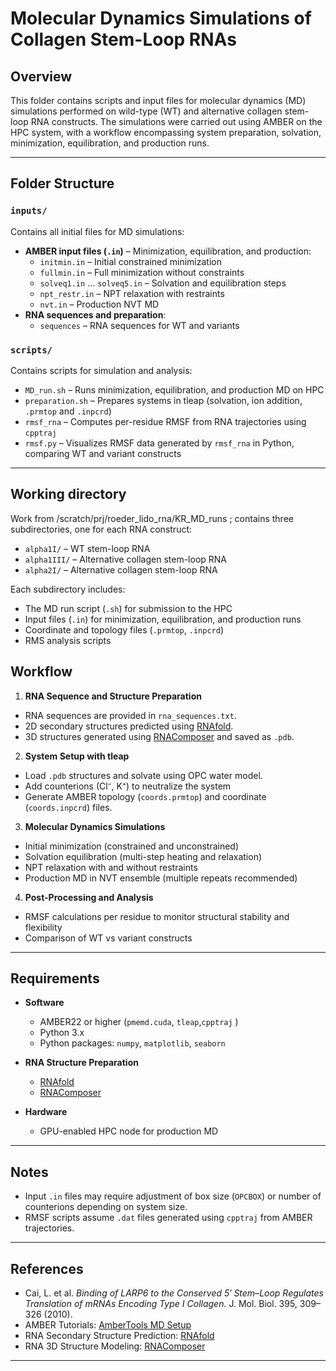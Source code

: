 # Molecular Dynamics Simulations of Collagen Stem-Loop RNAs

## Overview
This folder contains scripts and input files for molecular dynamics (MD) simulations performed on wild-type (WT) and alternative collagen stem-loop RNA constructs. 
The simulations were carried out using AMBER on the HPC system, with a workflow encompassing system preparation, solvation, minimization, equilibration, and production runs.

---

## Folder Structure

### `inputs/`
Contains all initial files for MD simulations:  

- **AMBER input files (`.in`)** – Minimization, equilibration, and production:
  - `initmin.in` – Initial constrained minimization  
  - `fullmin.in` – Full minimization without constraints  
  - `solveq1.in` … `solveq5.in` – Solvation and equilibration steps  
  - `npt_restr.in` – NPT relaxation with restraints  
  - `nvt.in` – Production NVT MD  
- **RNA sequences and preparation**:
  - `sequences` – RNA sequences for WT and variants    

### `scripts/`
Contains scripts for simulation and analysis:

- `MD_run.sh` – Runs minimization, equilibration, and production MD on HPC  
- `preparation.sh` – Prepares systems in tleap (solvation, ion addition, `.prmtop` and `.inpcrd`)  
- `rmsf_rna` – Computes per-residue RMSF from RNA trajectories using `cpptraj`  
- `rmsf.py` – Visualizes RMSF data generated by `rmsf_rna` in Python, comparing WT and variant constructs 

---

## Working directory
Work from /scratch/prj/roeder_lido_rna/KR_MD_runs ;  contains three subdirectories, one for each RNA construct:

- `alpha1I/` – WT stem-loop RNA  
- `alpha1III/` – Alternative collagen stem-loop RNA 
- `alpha2I/` – Alternative collagen stem-loop RNA 

Each subdirectory includes:  
- The MD run script (`.sh`) for submission to the HPC  
- Input files (`.in`) for minimization, equilibration, and production runs  
- Coordinate and topology files (`.prmtop`, `.inpcrd`)  
- RMS analysis scripts   

## Workflow

1. **RNA Sequence and Structure Preparation**  
- RNA sequences are provided in `rna_sequences.txt`.  
- 2D secondary structures predicted using [RNAfold](http://rna.tbi.univie.ac.at/cgi-bin/RNAWebSuite/RNAfold.cgi).
- 3D structures generated using [RNAComposer](https://rnacomposer.cs.put.poznan.pl/) and saved as `.pdb`.  

2. **System Setup with tleap**  
- Load `.pdb` structures and solvate using OPC water model.  
- Add counterions (Cl⁻, K⁺) to neutralize the system 
- Generate AMBER topology (`coords.prmtop`) and coordinate (`coords.inpcrd`) files.  

3. **Molecular Dynamics Simulations**  
- Initial minimization (constrained and unconstrained)  
- Solvation equilibration (multi-step heating and relaxation)  
- NPT relaxation with and without restraints  
- Production MD in NVT ensemble (multiple repeats recommended)  

4. **Post-Processing and Analysis**  
- RMSF calculations per residue to monitor structural stability and flexibility  
- Comparison of WT vs variant constructs  

---

## Requirements

- **Software**
  - AMBER22 or higher (`pmemd.cuda`, `tleap`,`cpptraj` )  
  - Python 3.x  
  - Python packages: `numpy`, `matplotlib`, `seaborn`  

- **RNA Structure Preparation**
  - [RNAfold](http://rna.tbi.univie.ac.at/cgi-bin/RNAWebSuite/RNAfold.cgi)  
  - [RNAComposer](https://rnacomposer.cs.put.poznan.pl/)  

- **Hardware**
  - GPU-enabled HPC node for production MD  

---

## Notes

- Input `.in` files may require adjustment of box size (`OPCBOX`) or number of counterions depending on system size.  
- RMSF scripts assume `.dat` files generated using `cpptraj` from AMBER trajectories.  

---

## References

- Cai, L. et al. *Binding of LARP6 to the Conserved 5′ Stem–Loop Regulates Translation of mRNAs Encoding Type I Collagen.* J. Mol. Biol. 395, 309–326 (2010).  
- AMBER Tutorials: [AmberTools MD Setup](https://ambermd.org/tutorials/)
- RNA Secondary Structure Prediction: [RNAfold](http://rna.tbi.univie.ac.at/cgi-bin/RNAWebSuite/RNAfold.cgi)  
- RNA 3D Structure Modeling: [RNAComposer](https://rnacomposer.cs.put.poznan.pl/)  

---
